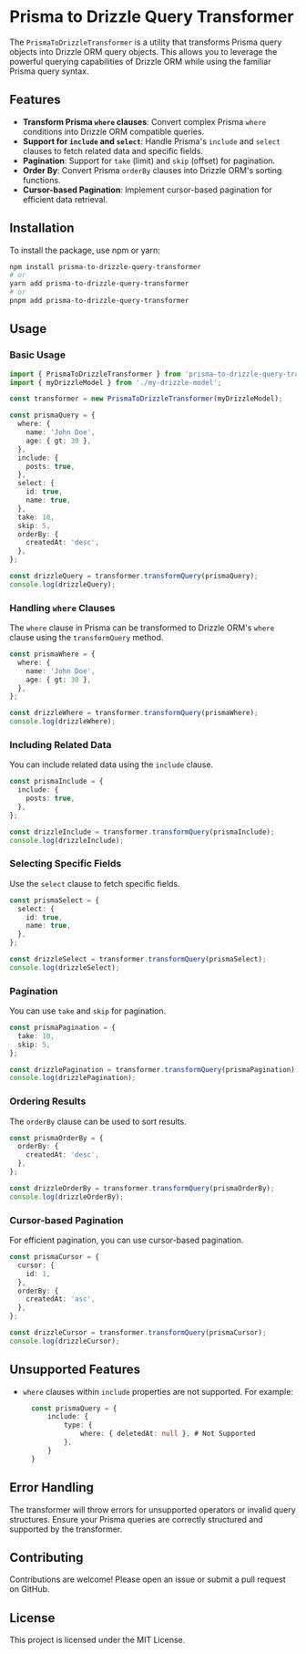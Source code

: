 # Prisma to Drizzle Query Transformer

The `PrismaToDrizzleTransformer` is a utility that transforms Prisma query objects into Drizzle ORM query objects. This allows you to leverage the powerful querying capabilities of Drizzle ORM while using the familiar Prisma query syntax.

## Features

- **Transform Prisma `where` clauses**: Convert complex Prisma `where` conditions into Drizzle ORM compatible queries.
- **Support for `include` and `select`**: Handle Prisma's `include` and `select` clauses to fetch related data and specific fields.
- **Pagination**: Support for `take` (limit) and `skip` (offset) for pagination.
- **Order By**: Convert Prisma `orderBy` clauses into Drizzle ORM's sorting functions.
- **Cursor-based Pagination**: Implement cursor-based pagination for efficient data retrieval.

## Installation

To install the package, use npm or yarn:

```bash
npm install prisma-to-drizzle-query-transformer
# or
yarn add prisma-to-drizzle-query-transformer
# or
pnpm add prisma-to-drizzle-query-transformer
```

## Usage

### Basic Usage

```typescript
import { PrismaToDrizzleTransformer } from 'prisma-to-drizzle-query-transformer';
import { myDrizzleModel } from './my-drizzle-model';

const transformer = new PrismaToDrizzleTransformer(myDrizzleModel);

const prismaQuery = {
  where: {
    name: 'John Doe',
    age: { gt: 30 },
  },
  include: {
    posts: true,
  },
  select: {
    id: true,
    name: true,
  },
  take: 10,
  skip: 5,
  orderBy: {
    createdAt: 'desc',
  },
};

const drizzleQuery = transformer.transformQuery(prismaQuery);
console.log(drizzleQuery);
```

### Handling `where` Clauses

The `where` clause in Prisma can be transformed to Drizzle ORM's `where` clause using the `transformQuery` method.

```typescript
const prismaWhere = {
  where: {
    name: 'John Doe',
    age: { gt: 30 },
  },
};

const drizzleWhere = transformer.transformQuery(prismaWhere);
console.log(drizzleWhere);
```

### Including Related Data

You can include related data using the `include` clause.

```typescript
const prismaInclude = {
  include: {
    posts: true,
  },
};

const drizzleInclude = transformer.transformQuery(prismaInclude);
console.log(drizzleInclude);
```

### Selecting Specific Fields

Use the `select` clause to fetch specific fields.

```typescript
const prismaSelect = {
  select: {
    id: true,
    name: true,
  },
};

const drizzleSelect = transformer.transformQuery(prismaSelect);
console.log(drizzleSelect);
```

### Pagination

You can use `take` and `skip` for pagination.

```typescript
const prismaPagination = {
  take: 10,
  skip: 5,
};

const drizzlePagination = transformer.transformQuery(prismaPagination);
console.log(drizzlePagination);
```

### Ordering Results

The `orderBy` clause can be used to sort results.

```typescript
const prismaOrderBy = {
  orderBy: {
    createdAt: 'desc',
  },
};

const drizzleOrderBy = transformer.transformQuery(prismaOrderBy);
console.log(drizzleOrderBy);
```

### Cursor-based Pagination

For efficient pagination, you can use cursor-based pagination.

```typescript
const prismaCursor = {
  cursor: {
    id: 1,
  },
  orderBy: {
    createdAt: 'asc',
  },
};

const drizzleCursor = transformer.transformQuery(prismaCursor);
console.log(drizzleCursor);
```

## Unsupported Features

- `where` clauses within `include` properties are not supported. For example:
  ```typescript
    const prismaQuery = {
        include: {
            type: {
                where: { deletedAt: null }, # Not Supported
            },
        }
    }
  ```

## Error Handling

The transformer will throw errors for unsupported operators or invalid query structures. Ensure your Prisma queries are correctly structured and supported by the transformer.

## Contributing

Contributions are welcome! Please open an issue or submit a pull request on GitHub.

## License

This project is licensed under the MIT License.
